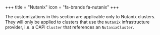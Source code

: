 
+++
title = "Nutanix"
icon = "fa-brands fa-nutanix"
+++

The customizations in this section are applicable only to Nutanix clusters. They will only be applied to clusters that
use the `Nutanix` infrastructure provider, i.e. a CAPI `Cluster` that references an `NutanixCluster`.
